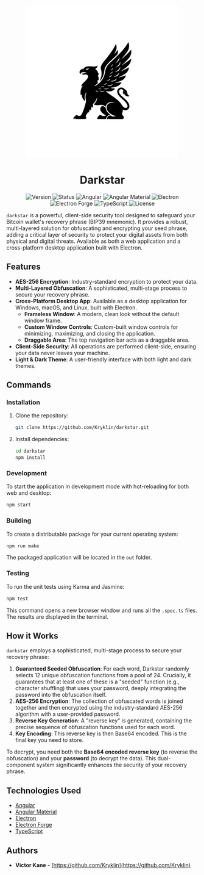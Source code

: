<p align="center">
  <picture>
    <source media="(prefers-color-scheme: dark)" srcset="public/assets/img/logo-white.png">
    <img src="public/assets/img/logo-black.png" alt="Darkstar Logo" width="400">
  </picture>
</p>

<h1 align="center">Darkstar</h1>

<p align="center">
  <img src="https://img.shields.io/badge/version-1.0.0-blue" alt="Version"/>
  <img src="https://img.shields.io/badge/status-stable-green" alt="Status"/>
  <img src="https://img.shields.io/badge/Angular-v20.3.0-dd0031?logo=angular" alt="Angular"/>
  <img src="https://img.shields.io/badge/Angular%20Material-v20.2.5-blue?logo=angular" alt="Angular Material"/>
  <img src="https://img.shields.io/badge/Electron-v38.2.0-blue?logo=electron" alt="Electron"/>
  <img src="https://img.shields.io/badge/Electron%20Forge-v7.9.0-blue?logo=electron" alt="Electron Forge"/>
  <img src="https://img.shields.io/badge/TypeScript-v5.9.2-blue?logo=typescript" alt="TypeScript"/>
  <img src="https://img.shields.io/badge/license-MIT-green" alt="License"/>
</p>

`darkstar` is a powerful, client-side security tool designed to safeguard your Bitcoin wallet's recovery phrase (BIP39 mnemonic). It provides a robust, multi-layered solution for obfuscating and encrypting your seed phrase, adding a critical layer of security to protect your digital assets from both physical and digital threats. Available as both a web application and a cross-platform desktop application built with Electron.

## Features

- **AES-256 Encryption**: Industry-standard encryption to protect your data.
- **Multi-Layered Obfuscation**: A sophisticated, multi-stage process to secure your recovery phrase.
- **Cross-Platform Desktop App**: Available as a desktop application for Windows, macOS, and Linux, built with Electron.
  - **Frameless Window**: A modern, clean look without the default window frame.
  - **Custom Window Controls**: Custom-built window controls for minimizing, maximizing, and closing the application.
  - **Draggable Area**: The top navigation bar acts as a draggable area.
- **Client-Side Security**: All operations are performed client-side, ensuring your data never leaves your machine.
- **Light & Dark Theme**: A user-friendly interface with both light and dark themes.

## Commands

### Installation

1.  Clone the repository:
    ```bash
    git clone https://github.com/Kryklin/darkstar.git
    ```
2.  Install dependencies:
    ```bash
    cd darkstar
    npm install
    ```

### Development

To start the application in development mode with hot-reloading for both web and desktop:
```bash
npm start
```

### Building

To create a distributable package for your current operating system:
```bash
npm run make
```
The packaged application will be located in the `out` folder.

### Testing

To run the unit tests using Karma and Jasmine:
```bash
npm test
```
This command opens a new browser window and runs all the `.spec.ts` files. The results are displayed in the terminal.

## How it Works

`darkstar` employs a sophisticated, multi-stage process to secure your recovery phrase:

1.  **Guaranteed Seeded Obfuscation**: For each word, Darkstar randomly selects 12 unique obfuscation functions from a pool of 24. Crucially, it guarantees that at least one of these is a "seeded" function (e.g., character shuffling) that uses your password, deeply integrating the password into the obfuscation itself.
2.  **AES-256 Encryption**: The collection of obfuscated words is joined together and then encrypted using the industry-standard AES-256 algorithm with a user-provided password.
3.  **Reverse Key Generation**: A "reverse key" is generated, containing the precise sequence of obfuscation functions used for each word.
4.  **Key Encoding**: This reverse key is then Base64 encoded. This is the final key you need to store.

To decrypt, you need both the **Base64 encoded reverse key** (to reverse the obfuscation) and your **password** (to decrypt the data). This dual-component system significantly enhances the security of your recovery phrase.

## Technologies Used

- [Angular](https://angular.io/)
- [Angular Material](https://material.angular.io/)
- [Electron](https://www.electronjs.org/)
- [Electron Forge](https://www.electronforge.io/)
- [TypeScript](https://www.typescriptlang.org/)

## Authors

- **Victor Kane** - [https://github.com/Kryklin](https://github.com/Kryklin)
